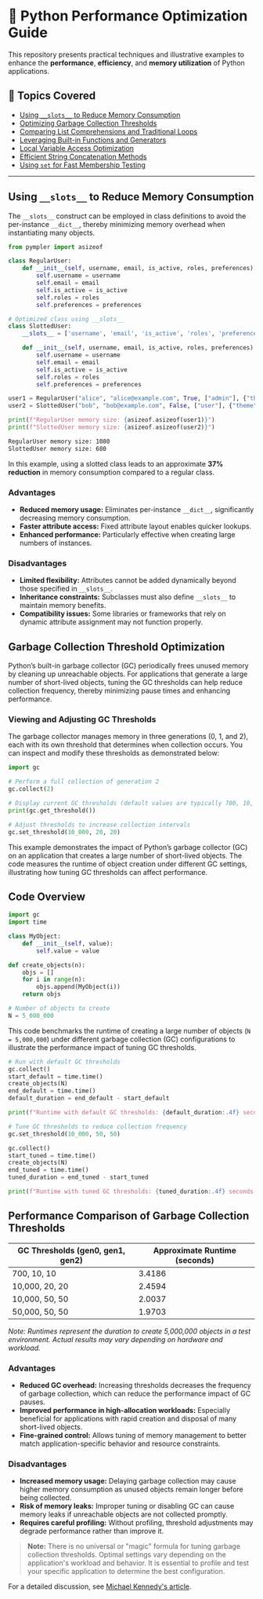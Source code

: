 # 🐍 Python Performance Optimization Guide

This repository presents practical techniques and illustrative examples to enhance the **performance**, **efficiency**, and **memory utilization** of Python applications.

## 🚀 Topics Covered

- [Using `__slots__` to Reduce Memory Consumption](#using-__slots__-to-reduce-memory-consumption)
- [Optimizing Garbage Collection Thresholds](#optimizing-garbage-collection-thresholds)
- [Comparing List Comprehensions and Traditional Loops](#comparing-list-comprehensions-and-traditional-loops)
- [Leveraging Built-in Functions and Generators](#leveraging-built-in-functions-and-generators)
- [Local Variable Access Optimization](#local-variable-access-optimization)
- [Efficient String Concatenation Methods](#efficient-string-concatenation-methods)
- [Using `set` for Fast Membership Testing](#using-set-for-fast-membership-testing)

---

## Using `__slots__` to Reduce Memory Consumption

The `__slots__` construct can be employed in class definitions to avoid the per-instance `__dict__`, thereby minimizing memory overhead when instantiating many objects.

```python
from pympler import asizeof

class RegularUser:
    def __init__(self, username, email, is_active, roles, preferences):
        self.username = username
        self.email = email
        self.is_active = is_active
        self.roles = roles
        self.preferences = preferences

# Optimized class using __slots__
class SlottedUser:
    __slots__ = ['username', 'email', 'is_active', 'roles', 'preferences'] # <-- Here

    def __init__(self, username, email, is_active, roles, preferences):
        self.username = username
        self.email = email
        self.is_active = is_active
        self.roles = roles
        self.preferences = preferences

user1 = RegularUser("alice", "alice@example.com", True, ["admin"], {"theme": "dark"})
user2 = SlottedUser("bob", "bob@example.com", False, ["user"], {"theme": "light"})

print(f"RegularUser memory size: {asizeof.asizeof(user1)}")
print(f"SlottedUser memory size: {asizeof.asizeof(user2)}")
```
```bash
RegularUser memory size: 1080
SlottedUser memory size: 680
```
In this example, using a slotted class leads to an approximate **37% reduction** in memory consumption compared to a regular class.

### Advantages

- **Reduced memory usage:** Eliminates per-instance `__dict__`, significantly decreasing memory consumption.
- **Faster attribute access:** Fixed attribute layout enables quicker lookups.
- **Enhanced performance:** Particularly effective when creating large numbers of instances.

### Disadvantages

- **Limited flexibility:** Attributes cannot be added dynamically beyond those specified in `__slots__`.
- **Inheritance constraints:** Subclasses must also define `__slots__` to maintain memory benefits.
- **Compatibility issues:** Some libraries or frameworks that rely on dynamic attribute assignment may not function properly.

## Garbage Collection Threshold Optimization

Python’s built-in garbage collector (GC) periodically frees unused memory by cleaning up unreachable objects. For applications that generate a large number of short-lived objects, tuning the GC thresholds can help reduce collection frequency, thereby minimizing pause times and enhancing performance.

### Viewing and Adjusting GC Thresholds

The garbage collector manages memory in three generations (0, 1, and 2), each with its own threshold that determines when collection occurs. You can inspect and modify these thresholds as demonstrated below:

```python
import gc

# Perform a full collection of generation 2
gc.collect(2)

# Display current GC thresholds (default values are typically 700, 10, 10)
print(gc.get_threshold())

# Adjust thresholds to increase collection intervals
gc.set_threshold(10_000, 20, 20)
```

This example demonstrates the impact of Python’s garbage collector (GC) on an application that creates a large number of short-lived objects. The code measures the runtime of object creation under different GC settings, illustrating how tuning GC thresholds can affect performance.

## Code Overview

```python
import gc
import time

class MyObject:
    def __init__(self, value):
        self.value = value

def create_objects(n):
    objs = []
    for i in range(n):
        objs.append(MyObject(i))
    return objs

# Number of objects to create
N = 5_000_000
```

This code benchmarks the runtime of creating a large number of objects (`N = 5,000,000`) under different garbage collection (GC) configurations to illustrate the performance impact of tuning GC thresholds.

```python
# Run with default GC thresholds
gc.collect()
start_default = time.time()
create_objects(N)
end_default = time.time()
default_duration = end_default - start_default

print(f"Runtime with default GC thresholds: {default_duration:.4f} seconds")

# Tune GC thresholds to reduce collection frequency
gc.set_threshold(10_000, 50, 50)

gc.collect()
start_tuned = time.time()
create_objects(N)
end_tuned = time.time()
tuned_duration = end_tuned - start_tuned

print(f"Runtime with tuned GC thresholds: {tuned_duration:.4f} seconds
```

## Performance Comparison of Garbage Collection Thresholds

| GC Thresholds (gen0, gen1, gen2) | Approximate Runtime (seconds) |
|----------------------------------|-------------------------------|
| 700, 10, 10                     | 3.4186                        |
| 10,000, 20, 20                  | 2.4594                        |
| 10,000, 50, 50                  | 2.0037                        |
| 50,000, 50, 50                  | 1.9703                        |

*Note: Runtimes represent the duration to create 5,000,000 objects in a test environment. Actual results may vary depending on hardware and workload.*



### Advantages

- **Reduced GC overhead:** Increasing thresholds decreases the frequency of garbage collection, which can reduce the performance impact of GC pauses.
- **Improved performance in high-allocation workloads:** Especially beneficial for applications with rapid creation and disposal of many short-lived objects.
- **Fine-grained control:** Allows tuning of memory management to better match application-specific behavior and resource constraints.

### Disadvantages

- **Increased memory usage:** Delaying garbage collection may cause higher memory consumption as unused objects remain longer before being collected.
- **Risk of memory leaks:** Improper tuning or disabling GC can cause memory leaks if unreachable objects are not collected promptly.
- **Requires careful profiling:** Without profiling, threshold adjustments may degrade performance rather than improve it.

> **Note:** There is no universal or "magic" formula for tuning garbage collection thresholds. Optimal settings vary depending on the application's workload and behavior. It is essential to profile and test your specific application to determine the best configuration.

For a detailed discussion, see [Michael Kennedy's article](https://mkennedy.codes/posts/python-gc-settings-change-this-and-make-your-app-go-20pc-faster/).


